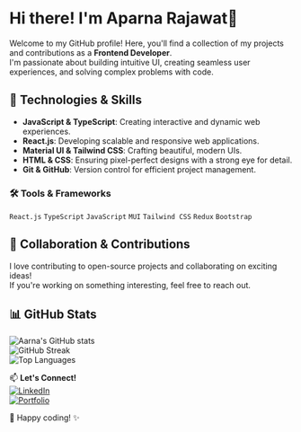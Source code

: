 # Hi there! I'm Aparna Rajawat👋  
Welcome to my GitHub profile! Here, you'll find a collection of my projects and contributions as a **Frontend Developer**.  
I'm passionate about building intuitive UI, creating seamless user experiences, and solving complex problems with code.  

## 🧰 Technologies & Skills  
- **JavaScript & TypeScript**: Creating interactive and dynamic web experiences.  
- **React.js**: Developing scalable and responsive web applications.  
- **Material UI & Tailwind CSS**: Crafting beautiful, modern UIs.  
- **HTML & CSS**: Ensuring pixel-perfect designs with a strong eye for detail.  
- **Git & GitHub**: Version control for efficient project management.  

### 🛠 Tools & Frameworks  
`React.js` `TypeScript` `JavaScript` `MUI` `Tailwind CSS` `Redux` `Bootstrap`  

## 🤝 Collaboration & Contributions  
I love contributing to open-source projects and collaborating on exciting ideas!  
If you're working on something interesting, feel free to reach out.  

## 📊 GitHub Stats  
![Aarna's GitHub stats](https://github-readme-stats.vercel.app/api?username=AarnaRajawat&show_icons=true&theme=radical)  
![GitHub Streak](https://github-readme-streak-stats.herokuapp.com/?user=AarnaRajawat&theme=radical)  
![Top Languages](https://github-readme-stats.vercel.app/api/top-langs/?username=AarnaRajawat&layout=compact&theme=radical) 

📫 **Let's Connect!**  
[![LinkedIn](https://img.shields.io/badge/LinkedIn-Connect-blue)](https://www.linkedin.com/in/aprana-rajawat-338550267/)  
[![Portfolio](https://img.shields.io/badge/Portfolio-Visit-green)](https://portfolio-web-amber-alpha.vercel.app/)  

🚀 Happy coding! ✨  
